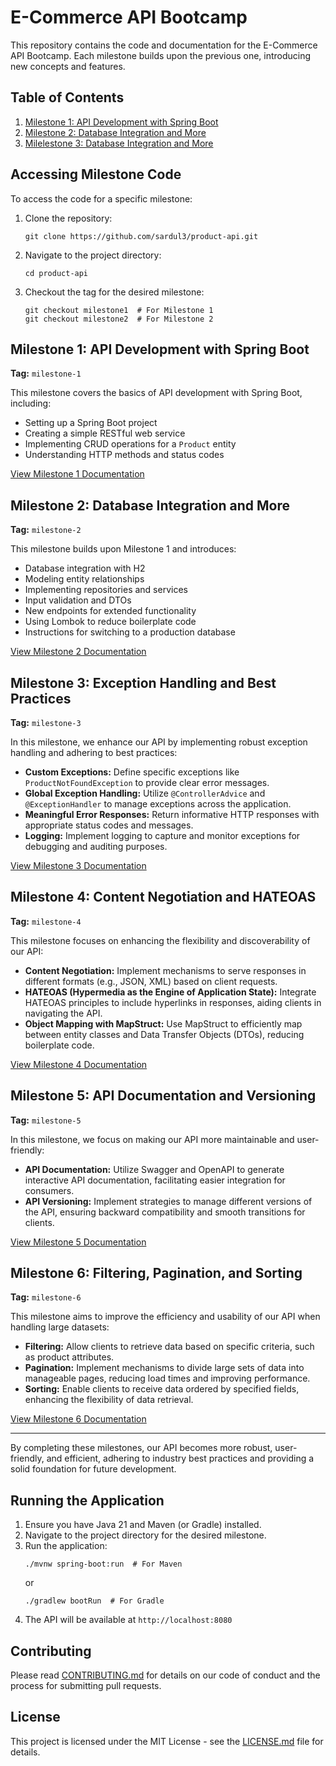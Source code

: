 # E-Commerce API Bootcamp

This repository contains the code and documentation for the E-Commerce API Bootcamp. Each milestone builds upon the previous one, introducing new concepts and features.

## Table of Contents

1. [Milestone 1: API Development with Spring Boot](https://sardul3.com/boot-camp/api-dev-mile1.html)
2. [Milestone 2: Database Integration and More](https://sardul3.com/boot-camp/api-dev-mile2.html)
3. [Milelestone 3: Database Integration and More](https://sardul3.com/boot-camp/api-dev-mile3.html)

## Accessing Milestone Code

To access the code for a specific milestone:

1. Clone the repository:
   ```
   git clone https://github.com/sardul3/product-api.git
   ```

2. Navigate to the project directory:
   ```
   cd product-api
   ```

3. Checkout the tag for the desired milestone:
   ```
   git checkout milestone1  # For Milestone 1
   git checkout milestone2  # For Milestone 2
   ```

## Milestone 1: API Development with Spring Boot

**Tag:** `milestone-1`

This milestone covers the basics of API development with Spring Boot, including:

- Setting up a Spring Boot project
- Creating a simple RESTful web service
- Implementing CRUD operations for a `Product` entity
- Understanding HTTP methods and status codes

[View Milestone 1 Documentation](https://sardul3.com/boot-camp/api-dev-mile1.html)

## Milestone 2: Database Integration and More

**Tag:** `milestone-2`

This milestone builds upon Milestone 1 and introduces:

- Database integration with H2
- Modeling entity relationships
- Implementing repositories and services
- Input validation and DTOs
- New endpoints for extended functionality
- Using Lombok to reduce boilerplate code
- Instructions for switching to a production database

[View Milestone 2 Documentation](https://sardul3.com/boot-camp/api-dev-mile2.html)


## Milestone 3: Exception Handling and Best Practices
**Tag:** `milestone-3`

In this milestone, we enhance our API by implementing robust exception handling and adhering to best practices:

- **Custom Exceptions:** Define specific exceptions like `ProductNotFoundException` to provide clear error messages.
- **Global Exception Handling:** Utilize `@ControllerAdvice` and `@ExceptionHandler` to manage exceptions across the application.
- **Meaningful Error Responses:** Return informative HTTP responses with appropriate status codes and messages.
- **Logging:** Implement logging to capture and monitor exceptions for debugging and auditing purposes.

[View Milestone 3 Documentation](https://sardul3.com/boot-camp/api-dev-mile3.html)

## Milestone 4: Content Negotiation and HATEOAS
**Tag:** `milestone-4`

This milestone focuses on enhancing the flexibility and discoverability of our API:

- **Content Negotiation:** Implement mechanisms to serve responses in different formats (e.g., JSON, XML) based on client requests.
- **HATEOAS (Hypermedia as the Engine of Application State):** Integrate HATEOAS principles to include hyperlinks in responses, aiding clients in navigating the API.
- **Object Mapping with MapStruct:** Use MapStruct to efficiently map between entity classes and Data Transfer Objects (DTOs), reducing boilerplate code.

[View Milestone 4 Documentation](https://sardul3.com/boot-camp/api-dev-mile4.html)

## Milestone 5: API Documentation and Versioning
**Tag:** `milestone-5`

In this milestone, we focus on making our API more maintainable and user-friendly:

- **API Documentation:** Utilize Swagger and OpenAPI to generate interactive API documentation, facilitating easier integration for consumers.
- **API Versioning:** Implement strategies to manage different versions of the API, ensuring backward compatibility and smooth transitions for clients.

[View Milestone 5 Documentation](https://sardul3.com/boot-camp/api-dev-mile5.html)


## Milestone 6: Filtering, Pagination, and Sorting
**Tag:** `milestone-6`

This milestone aims to improve the efficiency and usability of our API when handling large datasets:

- **Filtering:** Allow clients to retrieve data based on specific criteria, such as product attributes.
- **Pagination:** Implement mechanisms to divide large sets of data into manageable pages, reducing load times and improving performance.
- **Sorting:** Enable clients to receive data ordered by specified fields, enhancing the flexibility of data retrieval.

[View Milestone 6 Documentation](https://sardul3.com/boot-camp/api-dev-mile6.html)

---

By completing these milestones, our API becomes more robust, user-friendly, and efficient, adhering to industry best practices and providing a solid foundation for future development. 

## Running the Application

1. Ensure you have Java 21 and Maven (or Gradle) installed.
2. Navigate to the project directory for the desired milestone.
3. Run the application:
   ```
   ./mvnw spring-boot:run  # For Maven
   ```
   or
   ```
   ./gradlew bootRun  # For Gradle
   ```
4. The API will be available at `http://localhost:8080`

## Contributing

Please read [CONTRIBUTING.md](CONTRIBUTING.md) for details on our code of conduct and the process for submitting pull requests.

## License

This project is licensed under the MIT License - see the [LICENSE.md](LICENSE.md) file for details.

